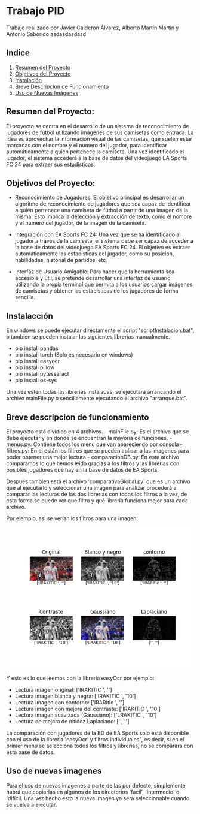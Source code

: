 # Trabajo PID
Trabajo realizado por Javier Calderon Álvarez, Alberto Martín Martín y Antonio Saborido
asdasdasdasd
## Indice
1. [Resumen del Proyecto](#resumen-del-proyecto)
2. [Objetivos del Proyecto](#objetivos-del-proyecto)
3. [Instalación](#instalación)
4. [Breve Descripción de Funcionamiento](#breve-descripción-de-funcionamiento)
5. [Uso de Nuevas Imágenes](#uso-de-nuevas-imágenes)

## Resumen del Proyecto:
El proyecto se centra en el desarrollo de un sistema de reconocimiento de jugadores de fútbol utilizando imágenes de sus camisetas como entrada. La idea es aprovechar la información visual de las camisetas, que suelen estar marcadas con el nombre y el número del jugador, para identificar automáticamente a quién pertenece la camiseta. Una vez identificado el jugador, el sistema accederá a la base de datos del videojuego EA Sports FC 24 para extraer sus estadísticas.

## Objetivos del Proyecto:

 - Reconocimiento de Jugadores: El objetivo principal es desarrollar un algoritmo de reconocimiento de jugadores que sea capaz de identificar a quién pertenece una camiseta de fútbol a partir de una imagen de la misma. Esto implica la detección y extracción de texto, como el nombre y el número del jugador, de la imagen de la camiseta.

 - Integración con EA Sports FC 24: Una vez que se ha identificado al jugador a través de la camiseta, el sistema debe ser capaz de acceder a la base de datos del videojuego EA Sports FC 24. El objetivo es extraer automáticamente las estadísticas del jugador, como su posición, habilidades, historial de partidos, etc.

 - Interfaz de Usuario Amigable: Para hacer que la herramienta sea accesible y útil, se pretende desarrollar una interfaz de usuario utilizando la propia terminal que permita a los usuarios cargar imágenes de camisetas y obtener las estadísticas de los jugadores de forma sencilla.

## Instalacción

En windows se puede ejecutar directamente el script "scriptInstalacion.bat", o tambien se pueden instalar las siguientes librerias manualmente.

- pip install pandas
- pip install torch (Solo es necesario en windows)
- pip install easyocr 
- pip install pillow
- pip install pytesseract
- pip install os-sys

Una vez esten todas las librerias instaladas, se ejecutará arrancando el archivo mainFile.py o sencillamente ejecutando el archivo "arranque.bat".

## Breve descripcion de funcionamiento

El proyecto está dividido en 4 archivos. 
    - mainFile.py: Es el archivo que se debe ejecutar y en donde se encuentran la mayoria de funciones.
    - menus.py: Contiene todos los menu que van apareciendo por consola
    - filtros.py: En el están los filtros que se pueden aplicar a las imagenes para poder obtener una mejor lectura
    - comparacionDB.py: En este archivo comparamos lo que hemos leido gracias a los filtros y las librerias con posibles jugadores que hay en la base de datos de EA Sports.

Después tambien está el archivo 'comparativaGlobal.py' que es un archivo que al ejecutarlo y seleccionar una imagen para analizar procederá a comparar las lecturas de las dos librerias con todos los filtros a la vez, de esta forma se puede ver que filtro y qué libreria funciona mejor para cada archivo.

Por ejemplo, asi se verían los filtros para una imagen:

![Foto ejemplo de ver todos los filtros](ejemploReadme.png)

Y esto es lo que leemos con la libreria easyOcr por ejemplo:
-   Lectura imagen original: ['IRAKITIC ', '']
-   Lectura imagen blanca y negra:  ['IRAKITIC ', '10']
-   Lectura imagen con contorno: ['IRARItIc ', '']
-   Lectura imagen con mejora del contraste: ['IRAKITIC ', '10']
-   Lectura imagen suavizada (Gaussiano): ['LRAKITIC ', '10']
-   Lectura de mejora de nitidez Laplaciano:  ['', '']

La comparación con jugadores de la BD de EA Sports solo está disponible con el uso de la libreria 'easyOcr' y  filtros individuales", es decir, si en el primer menú se selecciona todos los filtros y librerias, no se comparará con esta base de datos.

## Uso de nuevas imagenes

Para el uso de nuevas imagenes a parte de las por defecto, simplemente habrá que copiarlas en algunos de los directorios 'facil', 'intermedio' o 'dificil. Una vez hecho esto la nueva imagen ya será seleccionable cuando se vuelva a ejecutar.
